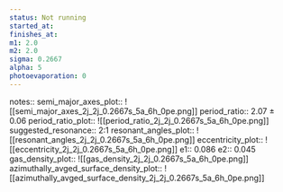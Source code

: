 ```yaml
---
status: Not running
started_at:
finishes_at:
m1: 2.0
m2: 2.0
sigma: 0.2667
alpha: 5
photoevaporation: 0
---
```


notes::
semi_major_axes_plot:: ![[semi_major_axes_2j_2j_0.2667s_5a_6h_0pe.png]]
period_ratio:: 2.07 ± 0.06
period_ratio_plot:: ![[period_ratio_2j_2j_0.2667s_5a_6h_0pe.png]]
suggested_resonance:: 2:1
resonant_angles_plot:: ![[resonant_angles_2j_2j_0.2667s_5a_6h_0pe.png]]
eccentricity_plot:: ![[eccentricity_2j_2j_0.2667s_5a_6h_0pe.png]]
e1:: 0.086
e2:: 0.045
gas_density_plot:: ![[gas_density_2j_2j_0.2667s_5a_6h_0pe.png]]
azimuthally_avged_surface_density_plot:: ![[azimuthally_avged_surface_density_2j_2j_0.2667s_5a_6h_0pe.png]]
